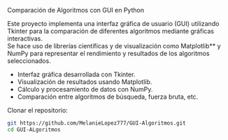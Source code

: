 Comparación de Algoritmos con GUI en Python

Este proyecto implementa una interfaz gráfica de usuario (GUI) utilizando Tkinter para la comparación de diferentes algoritmos mediante gráficas interactivas.  
Se hace uso de librerías científicas y de visualización como Matplotlib** y NumPy para representar el rendimiento y resultados de los algoritmos seleccionados.


- Interfaz gráfica desarrollada con Tkinter.  
- Visualización de resultados usando Matplotlib.  
- Cálculo y procesamiento de datos con NumPy.  
- Comparación entre algoritmos de búsqueda, fuerza bruta, etc. 


Clonar el repositorio:
   ```bash
   git https://github.com/MelanieLopez777/GUI-Algoritmos.git
   cd GUI-ALgoritmos
